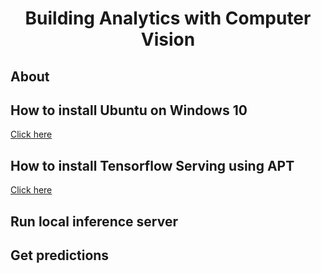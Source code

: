 <h1 align="center">Building Analytics with Computer Vision</h1>

<h2>About</h2>

<h2>How to install Ubuntu on Windows 10</h2>
<p>
  <a href="https://ubuntu.com/tutorials/install-ubuntu-on-wsl2-on-windows-10#1-overview">Click here</a>
</p>



<h2>How to install Tensorflow Serving using APT</h2>
<p>
  <a href="https://www.tensorflow.org/tfx/serving/setup#:~:text=GPU%20support.-,Installing%20using%20APT,model%2Dserver%2Duniversal%20if%20your%20processor%20does%20not%20support%20AVX%20instructions.,-Building%20from%20source">Click here</a>
</p>



<h2>Run local inference server</h2>
<p>
  
</p>



<h2>Get predictions</h2>
<p>
  
</p>



